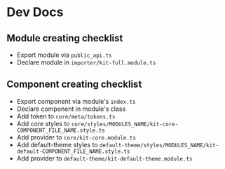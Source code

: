 # Dev Docs

## Module creating checklist

* Export module via `public_api.ts`
* Declare module in `importer/kit-full.module.ts`

## Component creating checklist

* Export component via module's `index.ts`
* Declare component in module's class
* Add token to `core/meta/tokens.ts`
* Add core styles to `core/styles/MODULES_NAME/kit-core-COMPONENT_FILE_NAME.style.ts`
* Add provider to `core/kit-core.module.ts`
* Add default-theme styles to `default-theme/styles/MODULES_NAME/kit-default-COMPONENT_FILE_NAME.style.ts`
* Add provider to `default-theme/kit-default-theme.module.ts`

